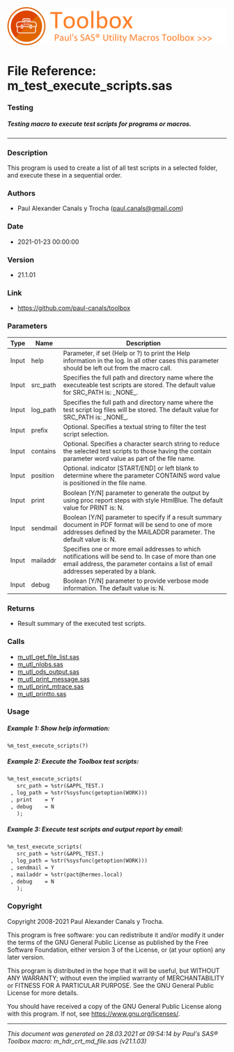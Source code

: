 ![../misc/images/doc_banner.png](../misc/images/doc_banner.png)
# 
# File Reference: m_test_execute_scripts.sas

### Testing

##### Testing macro to execute test scripts for programs or macros.

***

### Description
This program is used to create a list of all test scripts in a selected folder, and execute these in a sequential order.

### Authors
* Paul Alexander Canals y Trocha (paul.canals@gmail.com)

### Date
* 2021-01-23 00:00:00

### Version
* 21.1.01

### Link
* https://github.com/paul-canals/toolbox

### Parameters
| Type | Name | Description |
| ---- | ---- | ----------- |
| Input | help | Parameter, if set (Help or ?) to print the Help information in the log. In all other cases this parameter should be left out from the macro call. |
| Input | src_path | Specifies the full path and directory name where the executeable test scripts are stored. The default value for SRC_PATH is: \_NONE\_. |
| Input | log_path | Specifies the full path and directory name where the test script log files will be stored. The default value for SRC_PATH is: \_NONE\_. |
| Input | prefix | Optional. Specifies a textual string to filter the test script selection. |
| Input | contains | Optional. Specifies a character search string to reduce the selected test scripts to those having the contain parameter word value as part of the file name. |
| Input | position | Optional. indicator [START/END] or left blank to determine where the parameter CONTAINS word value is positioned in the file name. |
| Input | print | Boolean [Y/N] parameter to generate the output by using proc report steps with style HtmlBlue. The default value for PRINT is: N. |
| Input | sendmail | Boolean [Y/N] parameter to specify if a result summary document in PDF format will be send to one of more addresses defined by the MAILADDR parameter. The default value is: N. |
| Input | mailaddr | Specifies one or more email addresses to which notifications will be send to. In case of more than one email address, the parameter contains a list of email addresses seperated by a blank. |
| Input | debug | Boolean [Y/N] parameter to provide verbose mode information. The default value is: N. |

### Returns
* Result summary of the executed test scripts.

### Calls
* [m_utl_get_file_list.sas](m_utl_get_file_list.md)
* [m_utl_nlobs.sas](m_utl_nlobs.md)
* [m_utl_ods_output.sas](m_utl_ods_output.md)
* [m_utl_print_message.sas](m_utl_print_message.md)
* [m_utl_print_mtrace.sas](m_utl_print_mtrace.md)
* [m_utl_printto.sas](m_utl_printto.md)

### Usage

##### Example 1: Show help information:
```sas
%m_test_execute_scripts(?)
```

##### Example 2: Execute the Toolbox test scripts:
```sas
%m_test_execute_scripts(
   src_path = %str(&APPL_TEST.)
 , log_path = %str(%sysfunc(getoption(WORK)))
 , print    = Y
 , debug    = N
   );
```

##### Example 3: Execute test scripts and output report by email:
```sas
%m_test_execute_scripts(
   src_path = %str(&APPL_TEST.)
 , log_path = %str(%sysfunc(getoption(WORK)))
 , sendmail = Y
 , mailaddr = %str(pact@hermes.local)
 , debug    = N
   );
```

### Copyright
Copyright 2008-2021 Paul Alexander Canals y Trocha. 
 
This program is free software: you can redistribute it and/or modify 
it under the terms of the GNU General Public License as published by 
the Free Software Foundation, either version 3 of the License, or 
(at your option) any later version. 
 
This program is distributed in the hope that it will be useful, 
but WITHOUT ANY WARRANTY; without even the implied warranty of 
MERCHANTABILITY or FITNESS FOR A PARTICULAR PURPOSE. See the 
GNU General Public License for more details. 
 
You should have received a copy of the GNU General Public License 
along with this program. If not, see <https://www.gnu.org/licenses/>. 


***
*This document was generated on 28.03.2021 at 09:54:14  by Paul's SAS&reg; Toolbox macro: m_hdr_crt_md_file.sas (v21.1.03)*
